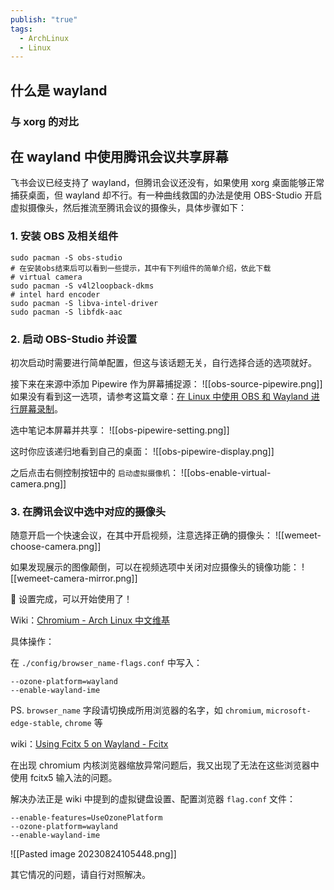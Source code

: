 ```yaml
---
publish: "true"
tags:
  - ArchLinux
  - Linux
---
```


## 什么是 wayland

### 与 xorg 的对比


## 在 wayland 中使用腾讯会议共享屏幕
飞书会议已经支持了 wayland，但腾讯会议还没有，如果使用 xorg 桌面能够正常捕获桌面，但 wayland 却不行。有一种曲线救国的办法是使用 OBS-Studio 开启虚拟摄像头，然后推流至腾讯会议的摄像头，具体步骤如下：

### 1. 安装 OBS 及相关组件
```shell
sudo pacman -S obs-studio
# 在安装obs结束后可以看到一些提示，其中有下列组件的简单介绍，依此下载
# virtual camera
sudo pacman -S v4l2loopback-dkms
# intel hard encoder
sudo pacman -S libva-intel-driver
sudo pacman -S libfdk-aac
```

### 2. 启动 OBS-Studio 并设置
初次启动时需要进行简单配置，但这与该话题无关，自行选择合适的选项就好。

接下来在来源中添加 Pipewire 作为屏幕捕捉源：
![[obs-source-pipewire.png]]
如果没有看到这一选项，请参考这篇文章：[在 Linux 中使用 OBS 和 Wayland 进行屏幕录制](https://cloud.tencent.com/developer/article/1903737)。

选中笔记本屏幕并共享：
![[obs-pipewire-setting.png]]

这时你应该递归地看到自己的桌面：
![[obs-pipewire-display.png]]

之后点击右侧控制按钮中的 `启动虚拟摄像机`：
![[obs-enable-virtual-camera.png]]

### 3. 在腾讯会议中选中对应的摄像头
随意开启一个快速会议，在其中开启视频，注意选择正确的摄像头：
![[wemeet-choose-camera.png]]

如果发现展示的图像颠倒，可以在视频选项中关闭对应摄像头的镜像功能：
![[wemeet-camera-mirror.png]]

🎉 设置完成，可以开始使用了！

Wiki：[Chromium - Arch Linux 中文维基](https://wiki.archlinuxcn.org/wiki/Chromium#%E6%8C%81%E4%B9%85%E5%9C%B0%E5%BA%94%E7%94%A8_flags)

具体操作：

在 `./config/browser_name-flags.conf` 中写入：
```
--ozone-platform=wayland  
--enable-wayland-ime
```

PS. `browser_name` 字段请切换成所用浏览器的名字，如 `chromium`, `microsoft-edge-stable`, `chrome` 等 

wiki：[Using Fcitx 5 on Wayland - Fcitx](https://fcitx-im.org/wiki/Using_Fcitx_5_on_Wayland#KDE_Plasma)

在出现 chromium 内核浏览器缩放异常问题后，我又出现了无法在这些浏览器中使用 fcitx5 输入法的问题。

解决办法正是 wiki 中提到的虚拟键盘设置、配置浏览器 `flag.conf` 文件：
```
--enable-features=UseOzonePlatform 
--ozone-platform=wayland 
--enable-wayland-ime
```

![[Pasted image 20230824105448.png]]

其它情况的问题，请自行对照解决。